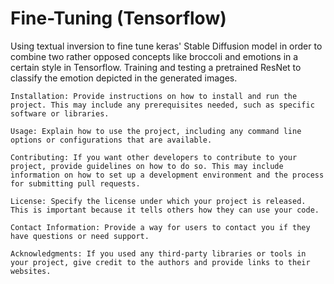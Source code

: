 # Fine-Tuning (Tensorflow)
Using textual inversion to fine tune keras' Stable Diffusion model in order to combine two rather opposed concepts like broccoli and emotions in a certain style in Tensorflow. Training and testing a pretrained ResNet to classify the emotion depicted in the generated images. 


    Installation: Provide instructions on how to install and run the project. This may include any prerequisites needed, such as specific software or libraries.

    Usage: Explain how to use the project, including any command line options or configurations that are available.

    Contributing: If you want other developers to contribute to your project, provide guidelines on how to do so. This may include information on how to set up a development environment and the process for submitting pull requests.

    License: Specify the license under which your project is released. This is important because it tells others how they can use your code.

    Contact Information: Provide a way for users to contact you if they have questions or need support.

    Acknowledgments: If you used any third-party libraries or tools in your project, give credit to the authors and provide links to their websites.
